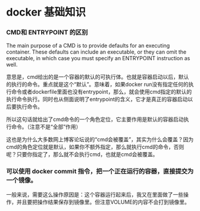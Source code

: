 # docker 基础知识

### CMD和 ENTRYPOINT 的区别

The main purpose of a CMD is to provide defaults for an executing container. These defaults can include an executable, or they can omit the executable, in which case you must specify an ENTRYPOINT instruction as well.

意思是，cmd给出的是一个容器的默认的可执行体。也就是容器启动以后，默认的执行的命令。重点就是这个“默认”。意味着，如果docker run没有指定任何的执行命令或者dockerfile里面也没有entrypoint，那么，就会使用cmd指定的默认的执行命令执行。同时也从侧面说明了entrypoint的含义，它才是真正的容器启动以后要执行命令。

所以这句话就给出了cmd命令的一个角色定位，它主要作用是默认的容器启动执行命令。（注意不是“全部”作用）

这也是为什么大多数网上博客论坛说的“cmd会被覆盖”，其实为什么会覆盖？因为cmd的角色定位就是默认，如果你不额外指定，那么就执行cmd的命令，否则呢？只要你指定了，那么就不会执行cmd，也就是cmd会被覆盖。

### 可以使用 docker commit 指令，把一个正在运行的容器，直接提交为一个镜像。

一般来说，需要这么操作原因是：这个容器运行起来后，我又在里面做了一些操作，并且要把操作结果保存到镜像里。但注意VOLUME的内容不会打到镜像里。
